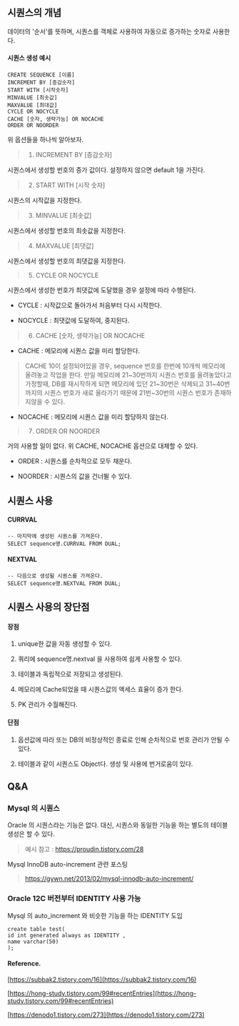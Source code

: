 ## 시퀀스의 개념

데이터의 '순서'를 뜻하며, 시퀀스를 객체로 사용하여 자동으로 증가하는 숫자로 사용한다.

#### 시퀀스 생성 예시

```
CREATE SEQUENCE [이름]
INCREMENT BY [증감숫자]
START WITH [시작숫자] 
MINVALUE [최솟값] 
MAXVALUE [최대값]
CYCLE OR NOCYCLE 
CACHE [숫자, 생략가능] OR NOCACHE 
ORDER OR NOORDER
```

위 옵션들을 하나씩 알아보자.

> 1) INCREMENT BY \[증감숫자\]

시퀀스에서 생성할 번호의 증가 값이다. 설정하지 않으면 default 1을 가진다.

> 2) START WITH \[시작 숫자\]

시퀀스의 시작값을 지정한다.

> 3) MINVALUE \[최솟값\]

시퀀스에서 생성할 번호의 최솟값을 지정한다.

> 4) MAXVALUE \[최댓값\]

시퀀스에서 생성할 번호의 최댓값을 지정한다.

> 5) CYCLE OR NOCYCLE 

시퀀스에서 생성한 번호가 최댓값에 도달했을 경우 설정에 따라 수행된다.

- CYCLE : 시작값으로 돌아가서 처음부터 다시 시작한다.

- NOCYCLE : 최댓값에 도달하여, 중지된다.

> 6) CACHE \[숫자, 생략가능\] OR NOCACHE

- CACHE : 메모리에 시퀀스 값을 미리 할당한다.

> CACHE 10이 설정되어있을 경우, sequence 번호를 한번에 10개씩 메모리에 올려놓고 작업을 한다. 만일 메모리에 21~30번까지 시퀀스 번호를 올려놓았다고 가정할때, DB를 재시작하게 되면 메모리에 있던 21~30번은 삭제되고 31~40번까지의 시퀀스 번호가 새로 올라가기 때문에 21번~30번의 시퀀스 번호가 존재하지않을 수 있다.

- NOCACHE : 메모리에 시퀀스 값을 미리 할당하지 않는다.

> 7) ORDER OR NOORDER

거의 사용할 일이 없다. 위 CACHE, NOCACHE 옵션으로 대체할 수 있다.

- ORDER : 시퀀스를 순차적으로 모두 채운다.

- NOORDER : 시퀀스의 값을 건너뛸 수 있다.

## 시퀀스 사용
#### CURRVAL

```
-- 마지막에 생성된 시퀀스를 가져온다.
SELECT sequence명.CURRVAL FROM DUAL;
```

#### NEXTVAL

```
-- 다음으로 생성될 시퀀스를 가져온다.
SELECT sequence명.NEXTVAL FROM DUAL;
```

## 시퀀스 사용의 장단점

#### 장점

1) unique한 값을 자동 생성할 수 있다.

2) 쿼리에 sequence명.nextval 을 사용하여 쉽게 사용할 수 있다.

3) 테이블과 독립적으로 저장되고 생성된다.

4) 메모리에 Cache되었을 때 시퀀스값의 액세스 효율이 증가 한다.

5) PK 관리가 수월해진다.

#### 단점

1) 옵션값에 따라 또는 DB의 비정상적인 종료로 인해 순차적으로 번호 관리가 안될 수 있다.

2) 테이블과 같이 시퀀스도 Object다. 생성 및 사용에 번거로움이 있다.


## Q&A
### Mysql 의 시퀀스
Oracle 의 시퀀스라는 기능은 없다. 대신, 시퀀스와 동일한 기능을 하는 별도의 테이블 생성은 할 수 있다.
> 예시 참고 : https://proudin.tistory.com/28

Mysql InnoDB auto-increment 관련 포스팅
> https://gywn.net/2013/02/mysql-innodb-auto-increment/ 

### Oracle 12C 버전부터 IDENTITY 사용 가능
Mysql 의 auto_increment 와 비슷한 기능을 하는 IDENTITY 도입
```oracle
create table test(
id int generated always as IDENTITY ,
name varchar(50)
);
```

#### Reference.

[https://subbak2.tistory.com/16](https://subbak2.tistory.com/16)

[https://hong-study.tistory.com/99#recentEntries](https://hong-study.tistory.com/99#recentEntries)

[https://denodo1.tistory.com/273](https://denodo1.tistory.com/273)